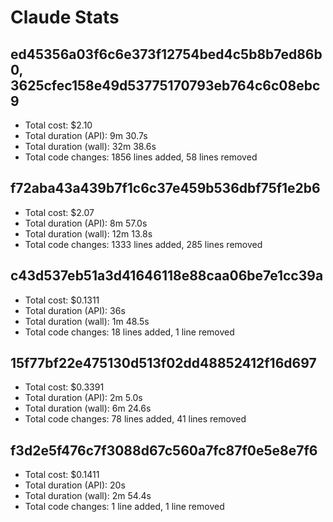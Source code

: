 # Claude Stats

## ed45356a03f6c6e373f12754bed4c5b8b7ed86b0, 3625cfec158e49d53775170793eb764c6c08ebc9
- Total cost:            $2.10
- Total duration (API):  9m 30.7s
- Total duration (wall): 32m 38.6s
- Total code changes:    1856 lines added, 58 lines removed

## f72aba43a439b7f1c6c37e459b536dbf75f1e2b6
- Total cost:            $2.07
- Total duration (API):  8m 57.0s
- Total duration (wall): 12m 13.8s
- Total code changes:    1333 lines added, 285 lines removed

## c43d537eb51a3d41646118e88caa06be7e1cc39a
- Total cost:            $0.1311
- Total duration (API):  36s
- Total duration (wall): 1m 48.5s
- Total code changes:    18 lines added, 1 line removed

## 15f77bf22e475130d513f02dd48852412f16d697
- Total cost:            $0.3391
- Total duration (API):  2m 5.0s
- Total duration (wall): 6m 24.6s
- Total code changes:    78 lines added, 41 lines removed

## f3d2e5f476c7f3088d67c560a7fc87f0e5e8e7f6
- Total cost:            $0.1411
- Total duration (API):  20s
- Total duration (wall): 2m 54.4s
- Total code changes:    1 line added, 1 line removed